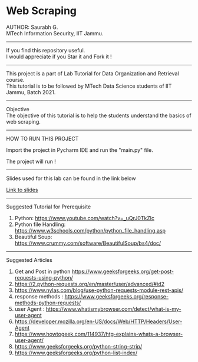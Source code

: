 
# Web Scraping


AUTHOR: 
Saurabh G.  
MTech Information Security, IIT Jammu.

---
If you find this repository useful.  
I would appreciate if you Star it and Fork it !

----

This project is a part of Lab Tutorial for Data Organization and Retrieval course.  
This tutorial is to be followed by MTech Data Science students of IIT Jammu, Batch 2021.

----
Objective  
The objective of this tutorial is to help the students understand the basics of web scraping.

---- 
HOW TO RUN THIS PROJECT

Import the project in Pycharm IDE and run the "main.py" file.

The project will run !

----

Slides used for this lab can be found in the link below

<a href="https://github.com/danielspg/WebSraping1/blob/master/DOR_slides.pdf"> Link to slides</a>


----
Suggested Tutorial for Prerequisite  

1. Python: https://www.youtube.com/watch?v=_uQrJ0TkZlc
2. Python file Handling: https://www.w3schools.com/python/python_file_handling.asp  
3. Beautiful Soup: https://www.crummy.com/software/BeautifulSoup/bs4/doc/ 

---- 
Suggested Articles  
1. Get and Post in python https://www.geeksforgeeks.org/get-post-requests-using-python/  
2. https://2.python-requests.org/en/master/user/advanced/#id2
3. https://www.nylas.com/blog/use-python-requests-module-rest-apis/
4. response methods : https://www.geeksforgeeks.org/response-methods-python-requests/
5. user Agent : https://www.whatismybrowser.com/detect/what-is-my-user-agent
6. https://developer.mozilla.org/en-US/docs/Web/HTTP/Headers/User-Agent
7. https://www.howtogeek.com/114937/htg-explains-whats-a-browser-user-agent/
8. https://www.geeksforgeeks.org/python-string-strip/
9. https://www.geeksforgeeks.org/python-list-index/
